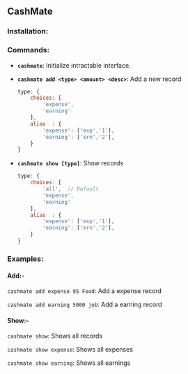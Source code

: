 ## CashMate

### Installation:

### Commands:

- **`cashmate`**: Initialize intractable interface.

- **`cashmate add <type> <amount> <desc>`**: Add a new record

    ``` js
    type: {
        choices: [
            'expense', 
            'earning'
        ],
        alias  : {
            'expense': ['exp','1'],
            'earning': ['ern','2'],
        }
    }
    ```


- **`cashmate show [type]`**: Show records

    ``` js
    type: {
        choices: [
            'all',  // Default
            'expense', 
            'earning'
        ],
        alias  : {
            'expense': ['exp','1'],
            'earning': ['ern','2'],
        }
    }
    ```

### Examples:

#### Add:-
`cashmate add expense 95 Food`: Add a expense record

`cashmate add earning 5000 job`: Add a earning record


#### Show:-
`cashmate show`: Shows all records

`cashmate show expense`: Shows all expenses

`cashmate show earning`: Shows all earnings